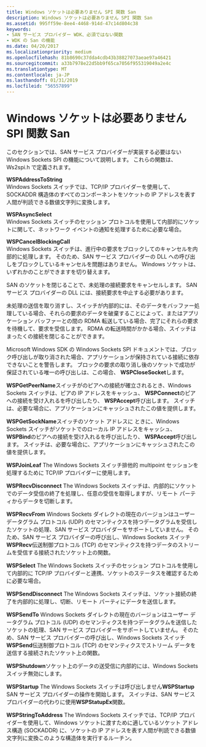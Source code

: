 ```yaml
---
title: Windows ソケットは必要ありません SPI 関数 San
description: Windows ソケットは必要ありません SPI 関数 San
ms.assetid: 995ff59e-8ee4-4468-914d-47c14d804c38
keywords:
- SAN サービス プロバイダー WDK、必須ではない関数
- WDK の San の機能
ms.date: 04/20/2017
ms.localizationpriority: medium
ms.openlocfilehash: 81b8690c37dda4cdb43b38827073aeae97a46421
ms.sourcegitcommit: a33b7978e22d5bb9f65ca7056f955319049a2e4c
ms.translationtype: MT
ms.contentlocale: ja-JP
ms.lasthandoff: 01/31/2019
ms.locfileid: "56557899"
---
```

# <a name="windows-sockets-spi-functions-not-required-for-sans"></a>Windows ソケットは必要ありません SPI 関数 San





このセクションでは、SAN サービス プロバイダーが実装する必要はない Windows Sockets SPI の機能について説明します。 これらの関数は、Ws2spi.h で定義されます。

<a href="" id="wspaddresstostring"></a>**WSPAddressToString**  
Windows Sockets スイッチでは、TCP/IP プロバイダーを使用して、SOCKADDR 構造体のすべてのコンポーネントをソケットの IP アドレスを表す人間が判読できる数値文字列に変換します。

<a href="" id="wspasyncselect"></a>**WSPAsyncSelect**  
Windows Sockets スイッチのセッション プロトコルを使用して内部的にソケットに関して、ネットワーク イベントの通知を処理するために必要な場合。

<a href="" id="wspcancelblockingcall"></a>**WSPCancelBlockingCall**  
Windows Sockets スイッチは、進行中の要求をブロックしてのキャンセルを内部的に処理します。 そのため、SAN サービス プロバイダーの DLL への呼び出しをブロックしているキャンセルを問題はありません。 Windows ソケットは、いずれかのことができますを切り替えます。

SAN のソケットを閉じることで、未処理の接続要求をキャンセルします。 SAN サービス プロバイダーの DLL には、接続要求を中止する必要があります。

未処理の送信を取り消すし、スイッチが内部的には、そのデータをバッファー処理している場合、それらの要求のデータを破棄することによって、またはアプリケーション バッファーとの間の RDMA 転送している場合、完了にそれらの要求を待機して、要求を受信します。 RDMA の転送時間がかかる場合、スイッチはまったくの接続を閉じることができます。

Microsoft Windows SDK の Windows Sockets SPI ドキュメントでは、ブロック呼び出しが取り消された場合、アプリケーションが保持されている接続に依存できないことを警告します。 ブロックの要求の取り消し後のソケットで成功が保証されている唯一の呼び出しは、この場合、 **WSPCloseSocket**します。

**WSPGetPeerName**スイッチがのピアへの接続が確立されるとき、Windows Sockets スイッチは、ピアの IP アドレスをキャッシュ、 **WSPConnect**のピアへの接続を受け入れるを呼び出したり、 **WSPAccept**呼び出します。 スイッチは、必要な場合に、アプリケーションにキャッシュされたこの値を提供します。

**WSPGetSockName**スイッチのソケット アドレスに ときに、Windows Sockets スイッチがソケットでのローカル IP アドレスをキャッシュ、 **WSPBind**のピアへの接続を受け入れるを呼び出したり、 **WSPAccept**呼び出します。 スイッチは、必要な場合に、アプリケーションにキャッシュされたこの値を提供します。

**WSPJoinLeaf** The Windows Sockets スイッチ排他的 multipoint セッションを処理するために TCP/IP プロバイダーに使用します。

**WSPRecvDisconnect** The Windows Sockets スイッチは、内部的にソケットでのデータ受信の終了を処理し、任意の受信を取得しますが、リモート パーティからデータを切断します。

**WSPRecvFrom** Windows Sockets ダイレクトの現在のバージョンはユーザー データグラム プロトコル (UDP) のセマンティクスを持つデータグラムを受信したソケットの処理、SAN サービス プロバイダーをサポートしていません。 そのため、SAN サービス プロバイダーの呼び出し、Windows Sockets スイッチ**WSPRecv**伝送制御プロトコル (TCP) のセマンティクスを持つデータのストリームを受信する接続されたソケット上の関数。

**WSPSelect** The Windows Sockets スイッチのセッション プロトコルを使用して内部的に TCP/IP プロバイダーと連携、ソケットのステータスを確認するために必要な場合。

**WSPSendDisconnect** The Windows Sockets スイッチは、ソケット接続の終了を内部的に処理し、切断、リモート パーティにデータを送信します。

**WSPSendTo** Windows Sockets ダイレクトの現在のバージョンはユーザー データグラム プロトコル (UDP) のセマンティクスを持つデータグラムを送信したソケットの処理、SAN サービス プロバイダーをサポートしていません。 そのため、SAN サービス プロバイダーの呼び出し、Windows Sockets スイッチ**WSPSend**伝送制御プロトコル (TCP) のセマンティクスでストリーム データを送信する接続されたソケット上の関数。

**WSPShutdown**ソケット上のデータの送受信に内部的には、Windows Sockets スイッチ無効にします。

**WSPStartup** The Windows Sockets スイッチは呼び出しません**WSPStartup** SAN サービス プロバイダーの操作を開始します。 スイッチは、SAN サービス プロバイダーの代わりに使用**WSPStatupEx**関数。

**WSPStringToAddress** The Windows Sockets スイッチでは、TCP/IP プロバイダーを使用して、Windows ソケットに渡すために適しているソケット アドレス構造 (SOCKADDR) に、ソケットの IP アドレスを表す人間が判読できる数値文字列に変換このような構造体を実行するルーチン。

 

 





